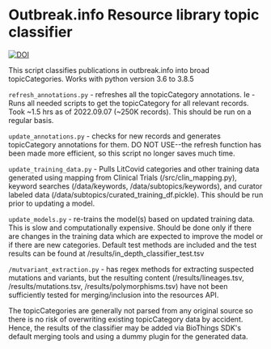 # Outbreak.info Resource library topic classifier
[![DOI](https://zenodo.org/badge/359611695.svg)](https://zenodo.org/badge/latestdoi/359611695)

This script classifies publications in outbreak.info into broad topicCategories.
Works with python version 3.6 to 3.8.5

`refresh_annotations.py` - refreshes all the topicCategory annotations. Ie - Runs all needed scripts to get the topicCategory for all relevant records. Took ~1.5 hrs as of 2022.09.07 (~250K records). This should be run on a regular basis.

`update_annotations.py` - checks for new records and generates topicCategory annotations for them. DO NOT USE--the refresh function has been made more efficient, so this script no longer saves much time.

`update_training_data.py` - Pulls LitCovid categories and other training data generated using mapping from Clinical Trials (/src/clin_mapping.py), keyword searches (/data/keywords, /data/subtopics/keywords), and curator labeled data (/data/subtopics/curated_training_df.pickle). This should be run prior to updating a model.

`update_models.py` - re-trains the model(s) based on updated training data. This is slow and computationally expensive. Should be done only if there are changes in the training data which are expected to improve the model or if there are new categories.
Default test methods are included and the test results can be found at /results/in_depth_classifier_test.tsv

`/mutvariant_extraction.py` - has regex methods for extracting suspected mutations and variants, but the resulting content (/results/lineages.tsv, /results/mutations.tsv, /results/polymorphisms.tsv) have not been sufficiently tested for merging/inclusion into the resources API.

The topicCategories are generally not parsed from any original source so there is no risk of overwriting existing topicCategory data by accident. Hence, the results of the classifier may be added via BioThings SDK's default merging tools and using a dummy plugin for the generated data.

